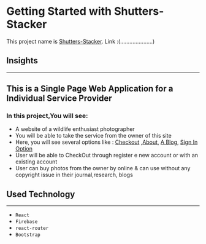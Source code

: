 # Getting Started with Shutters-Stacker

This project name is [Shutters-Stacker](https://github.com/facebook/create-react-app). 
Link :(.....................)

## Insights
----
## This is a Single Page Web Application for a Individual Service Provider
### In this project,You will see:

* A website of a wildlife enthusiast photographer
* You will be able to take the service from the owner of this site
* Here, you will see several options like : [Checkout]() ,[About](), [A Blog](), [Sign In Option]()
* User will be able to CheckOut through register e new account or with an existing account
* User can buy photos from the owner by online & can use without any copyright issue in their journal,research, blogs

## Used Technology
----

+ `React`
+ `Firebase` 
+ `react-router` 
+ `Bootstrap`

